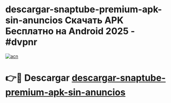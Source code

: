 # descargar-snaptube-premium-apk-sin-anuncios Скачать APK Бесплатно на Android 2025 - #dvpnr

[![acn](https://github.com/user-attachments/assets/0f9c940e-d8b0-45ae-aac7-cd30a18b3e1c)](https://apps.freeplayer.one?title=descargar-snaptube-premium-apk-sin-anuncios&ref=9RF)

# 👉🔴 Descargar [descargar-snaptube-premium-apk-sin-anuncios](https://apps.freeplayer.one?title=descargar-snaptube-premium-apk-sin-anuncios&ref=9RF)